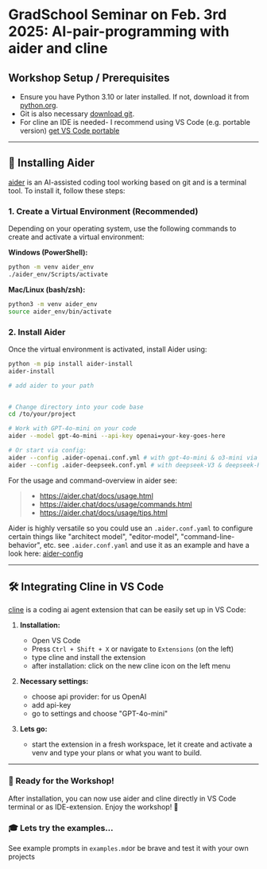 # GradSchool Seminar on Feb. 3rd 2025: AI-pair-programming with aider and cline

## Workshop Setup / Prerequisites
- Ensure you have Python 3.10 or later installed. If not, download it from [python.org](https://www.python.org/downloads/).
- Git is also necessary [download git](https://git-scm.com/downloads).
- For cline an IDE is needed- I recommend using VS Code (e.g. portable version) [get VS Code portable](https://code.visualstudio.com/docs/editor/portable)
---

## 🔧 Installing Aider

[aider](https://aider.chat/) is an AI-assisted coding tool working based on git and is a terminal tool. To install it, follow these steps:

### 1. Create a Virtual Environment (Recommended)
Depending on your operating system, use the following commands to create and activate a virtual environment:

**Windows (PowerShell):**
```sh
python -m venv aider_env
./aider_env/Scripts/activate
```

**Mac/Linux (bash/zsh):**
```sh
python3 -m venv aider_env
source aider_env/bin/activate
```

### 2. Install Aider
Once the virtual environment is activated, install Aider using:
```sh
python -m pip install aider-install
aider-install

# add aider to your path


# Change directory into your code base
cd /to/your/project

# Work with GPT-4o-mini on your code
aider --model gpt-4o-mini --api-key openai=your-key-goes-here

# Or start via config:
aider --config .aider-openai.conf.yml # with gpt-4o-mini & o3-mini via OpenAI-API
aider --config .aider-deepseek.conf.yml # with deepseek-V3 & deepseek-R1 via GLHF-API

```
For the usage and command-overview in aider see:
> * https://aider.chat/docs/usage.html
> * https://aider.chat/docs/usage/commands.html
> * https://aider.chat/docs/usage/tips.html

Aider is highly versatile so you could use an `.aider.conf.yaml` to configure certain things like "architect model", "editor-model", "command-line-behavior", etc.
see `.aider.conf.yaml` and use it as an example and have a look here: [aider-config](https://aider.chat/docs/config.html)

---

## 🛠️ Integrating Cline in VS Code

[cline](https://github.com/cline/cline) is a coding ai agent extension that can be easily set up in VS Code:

1. **Installation:**
   - Open VS Code
   - Press `Ctrl + Shift + X` or navigate to `Extensions` (on the left)
   - type cline and install the extension
   - after installation: click on the new cline icon on the left menu

2. **Necessary settings:**
   - choose api provider: for us OpenAI
   - add api-key
   - go to settings and choose "GPT-4o-mini"

3. **Lets go:**
   - start the extension in a fresh workspace, let it create and activate a venv and type your plans or what you want to build.
     
---

### 🚀 Ready for the Workshop!
After installation, you can now use aider and cline directly in VS Code terminal or as IDE-extension. Enjoy the workshop! 🎉

### 🎓 Lets try the examples...
See example prompts in `examples.md`or be brave and test it with your own projects

